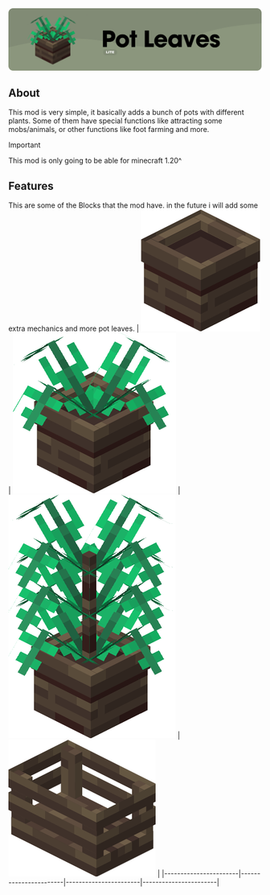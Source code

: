 <div style="text-align:center">
    <img src="https://raw.githubusercontent.com/danilppzz/PotLeaves/master/docs/resources/_BANNER.png" alt="BANNER" style="max-width:100%;">
</div>


## About
This mod is very simple, it basically adds a bunch of pots with different plants.
Some of them have special functions like attracting some mobs/animals, or other functions like foot farming and more.
 
> [!IMPORTANT]
> This mod is only going to be able for minecraft 1.20^

## Features
This are some of the Blocks that the mod have. in the future i will add some extra mechanics and more pot leaves.
| ![[Image 1](img1.jpg)](https://raw.githubusercontent.com/danilppzz/PotLeaves/master/docs/resources/POT.png) | ![[Image 2](img2.jpg)](https://raw.githubusercontent.com/danilppzz/PotLeaves/master/docs/resources/POT_1.png) | ![[Image 3](img3.jpg)](https://raw.githubusercontent.com/danilppzz/PotLeaves/master/docs/resources/POT_2.png) | ![[Image 4](img4.jpg)](https://raw.githubusercontent.com/danilppzz/PotLeaves/master/docs/resources/wooden_box.png) |
|-----------------------|-----------------------|-----------------------|-----------------------|

